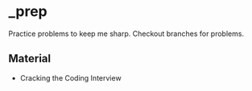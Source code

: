 # _prep

Practice problems to keep me sharp. Checkout branches for problems.

## Material
 - Cracking the Coding Interview

